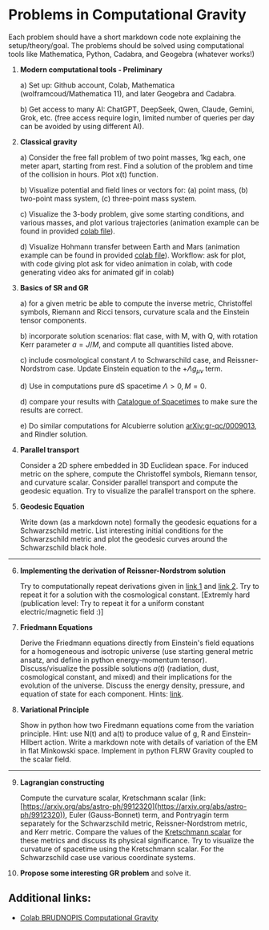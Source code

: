 # Problems in Computational Gravity

Each problem should have a short markdown code note explaining the setup/theory/goal. The problems should be solved using computational tools like Mathematica, Python, Cadabra, and Geogebra (whatever works!)

1. **Modern computational tools - Preliminary**

    a) Set up: Github account, Colab, Mathematica (wolframcoud/Mathematica 11), and later Geogebra and Cadabra. 
 
    b) Get access to many AI: ChatGPT, DeepSeek, Qwen, Claude, Gemini, Grok, etc. (free access require login, limited number of queries per day can be avoided by using different AI).

2. **Classical gravity**

    a) Consider the free fall problem of two point masses, 1kg each, one meter apart, starting from rest. Find a solution of the problem and time of the collision in hours. Plot x(t) function.

    b) Visualize potential and field lines or vectors for: (a) point mass, (b) two-point mass system, (c) three-point mass system.

    c) Visualize the 3-body problem, give some starting conditions, and various masses, and plot various trajectories (animation example can be found in provided [colab file](https://colab.research.google.com/drive/15PMeEg_V21tQgLgsNld_1Z0_OaPKLCIn?usp=sharing)).

    d) Visualize Hohmann transfer between Earth and Mars (animation example can be found in provided [colab file](https://colab.research.google.com/drive/15PMeEg_V21tQgLgsNld_1Z0_OaPKLCIn?usp=sharing)). Workflow: ask for plot, with code giving plot ask for video animation in colab, with code generating video aks for animated gif in colab)

3. **Basics of SR and GR**

    a) for a given metric be able to compute the inverse metric, Christoffel symbols, Riemann and Ricci tensors, curvature scala and the Einstein tensor components.

    b) incorporate solution scenarios: flat case, with M, with Q, with rotation Kerr parameter $a=J/M$, and compute all quantities listed above.

    c) include cosmological constant $\Lambda$ to Schwarschild case, and Reissner-Nordstrom case. Update Einstein equation to the $+ \Lambda g_{\mu \nu}$ term.
   
    d) Use in computations pure dS spacetime $\Lambda > 0, M=0$.

    d) compare your results with [Catalogue of Spacetimes](https://www2.mpia-hd.mpg.de/homes/tmueller/pages/rela_additional.php) to make sure the results are correct.

    e) Do similar computations for Alcubierre solution [arXiv:gr-qc/0009013](https://arxiv.org/abs/gr-qc/0009013), and Rindler solution.

5. **Parallel transport** 

    Consider a 2D sphere embedded in 3D Euclidean space. For induced metric on the sphere, compute the Christoffel symbols, Riemann tensor, and curvature scalar. Consider parallel transport and compute the geodesic equation. Try to visualize the parallel transport on the sphere.

6. **Geodesic Equation** 

    Write down (as a markdown note) formally the geodesic equations for a Schwarzschild metric. List interesting initial conditions for the Schwarzschild metric and plot the geodesic curves around the Schwarzschild black hole.

---

6. **Implementing the derivation of Reissner-Nordstrom solution**

    Try to computationally repeat derivations given in [link 1](https://www.researchgate.net/publication/336304500_Reissner-Nordstrom_metric) and [link 2](https://www.diva-portal.org/smash/get/diva2:912393/FULLTEXT01.pdf). Try to repeat it for a solution with the cosmological constant. [Extremly hard (publication level: Try to repeat it for a uniform constant electric/magnetic field :)]

7. **Friedmann Equations**

    Derive the Friedmann equations directly from Einstein's field equations for a homogeneous and isotropic universe (use starting general metric ansatz, and define in python energy-momentum tensor). Discuss/visualize the possible solutions $a(t)$ (radiation, dust, cosmological constant, and mixed) and their implications for the evolution of the universe. Discuss the energy density, pressure, and equation of state for each component. Hints: [link](https://github.com/RemigiuszDurka/Computational_Gravity/blob/main/FWRL.md).

8. **Variational Principle** 

    Show in python how two Firedmann equations come from the variation principle. Hint: use N(t) and a(t) to produce value of g, R and Einstein-Hilbert action. Write a markdown note with details of variation of the EM in flat Minkowski space. Implement in python FLRW Gravity coupled to the scalar field. 

---

9. **Lagrangian constructing**

    Compute the curvature scalar, Kretschmann scalar (link: [https://arxiv.org/abs/astro-ph/9912320](https://arxiv.org/abs/astro-ph/9912320)), Euler (Gauss-Bonnet) term, and Pontryagin term separately for the Schwarzschild metric, Reissner-Nordstrom metric, and Kerr metric. Compare the values of the [Kretschmann scalar](https://medium.com/@Merrysci/why-kretschmann-scalar-is-important-in-general-relativity-05e58576768e) for these metrics and discuss its physical significance. Try to visualize the curvature of spacetime using the Kretschmann scalar. For the Schwarzschild case use various coordinate systems.
   
10. **Propose some interesting GR problem** and solve it.

## Additional links:

- [Colab BRUDNOPIS Computational Gravity](https://colab.research.google.com/drive/15PMeEg_V21tQgLgsNld_1Z0_OaPKLCIn?usp=sharing)
